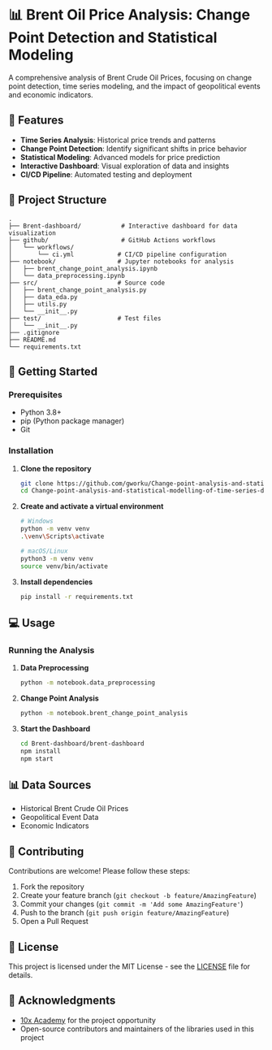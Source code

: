 # 📊 Brent Oil Price Analysis: Change Point Detection and Statistical Modeling

A comprehensive analysis of Brent Crude Oil Prices, focusing on change point detection, time series modeling, and the impact of geopolitical events and economic indicators.

## 🌟 Features

- **Time Series Analysis**: Historical price trends and patterns
- **Change Point Detection**: Identify significant shifts in price behavior
- **Statistical Modeling**: Advanced models for price prediction
- **Interactive Dashboard**: Visual exploration of data and insights
- **CI/CD Pipeline**: Automated testing and deployment

## 📁 Project Structure

```
.
├── Brent-dashboard/           # Interactive dashboard for data visualization
├── github/                    # GitHub Actions workflows
│   └── workflows/
│       └── ci.yml            # CI/CD pipeline configuration
├── notebook/                 # Jupyter notebooks for analysis
│   ├── brent_change_point_analysis.ipynb
│   └── data_preprocessing.ipynb
├── src/                      # Source code
│   ├── brent_change_point_analysis.py
│   ├── data_eda.py
│   ├── utils.py
│   └── __init__.py
├── test/                     # Test files
│   └── __init__.py
├── .gitignore
├── README.md
└── requirements.txt
```

## 🚀 Getting Started

### Prerequisites

- Python 3.8+
- pip (Python package manager)
- Git

### Installation

1. **Clone the repository**
   ```bash
   git clone https://github.com/gworku/Change-point-analysis-and-statistical-modelling-of-time-series-dat.git
   cd Change-point-analysis-and-statistical-modelling-of-time-series-dat
   ```

2. **Create and activate a virtual environment**
   ```bash
   # Windows
   python -m venv venv
   .\venv\Scripts\activate
   
   # macOS/Linux
   python3 -m venv venv
   source venv/bin/activate
   ```

3. **Install dependencies**
   ```bash
   pip install -r requirements.txt
   ```

## 💻 Usage

### Running the Analysis

1. **Data Preprocessing**
   ```bash
   python -m notebook.data_preprocessing
   ```

2. **Change Point Analysis**
   ```bash
   python -m notebook.brent_change_point_analysis
   ```

3. **Start the Dashboard**
   ```bash
   cd Brent-dashboard/brent-dashboard
   npm install
   npm start
   ```

## 📊 Data Sources

- Historical Brent Crude Oil Prices
- Geopolitical Event Data
- Economic Indicators

## 🤝 Contributing

Contributions are welcome! Please follow these steps:

1. Fork the repository
2. Create your feature branch (`git checkout -b feature/AmazingFeature`)
3. Commit your changes (`git commit -m 'Add some AmazingFeature'`)
4. Push to the branch (`git push origin feature/AmazingFeature`)
5. Open a Pull Request

## 📝 License

This project is licensed under the MIT License - see the [LICENSE](LICENSE) file for details.

## 🙏 Acknowledgments

- [10x Academy](https://www.10xacademy.org/) for the project opportunity
- Open-source contributors and maintainers of the libraries used in this project
